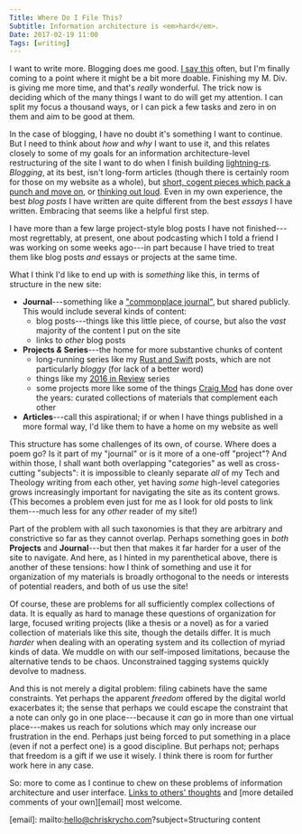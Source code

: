 ```yaml
---
Title: Where Do I File This?
Subtitle: Information architecture is <em>hard</em>.
Date: 2017-02-19 11:00
Tags: [writing]
---
```


I want to write more. Blogging does me good. [I say this][repeating] often, but I'm finally coming to a point where it might be a bit more doable. Finishing my M. Div. is giving me more time, and that's *really* wonderful. The trick now is deciding which of the many things I want to do will get my attention. I can split my focus a thousand ways, or I can pick a few tasks and zero in on them and aim to be good at them.

[repeating]: http://v4.chriskrycho.com/2014/a-few-theses-on-blogging.html "A Few Theses on Blogging"

In the case of blogging, I have no doubt it's something I want to continue. But I need to think about *how* and *why* I want to use it, and this relates closely to some of my goals for an information architecture-level restructuring of the site I want to do when I finish building [lightning-rs][lx]. *Blogging*, at its best, isn't long-form articles (though there is certainly room for those on my website as a whole), but [short, cogent pieces which pack a punch and move on][sjd], or [thinking out loud][aj]. Even in my own experience, the best *blog posts* I have written are quite different from the best *essays* I have written. Embracing that seems like a helpful first step.

[lx]: https://github.com/chriskrycho/lightning-rs
[sjd]: http://blogs.mereorthodoxy.com/samuel/2017/02/17/4-requests-young-evangelical-writers/ "4 Requests to Young Evangelical Writers"
[aj]: http://text-patterns.thenewatlantis.com/2017/01/those-darn-millennials.html "those darn millennials?"

I have more than a few large project-style blog posts I have not finished---most regrettably, at present, one about podcasting which I told a friend I was working on some weeks ago---in part because I have tried to treat them like blog posts *and* essays or projects at the same time.

What I think I'd like to end up with is *something* like this, in terms of structure in the new site:

- **Journal**---something like a ["commonplace journal"][journal], but shared publicly. This would include several kinds of content:
    + blog posts---things like this little piece, of course, but also the *vast* majority of the content I put on the site
    + links to *other* blog posts
- **Projects *&* Series**---the home for more substantive chunks of content
    + long-running series like my [Rust and Swift][ras] posts, which are not particularly *bloggy* (for lack of a better word)
    + things like my [2016 in Review][review] series
    + some projects more like some of the things [Craig Mod][mod] has done over the years: curated collections of materials that complement each other
- **Articles**---call this aspirational; if or when I have things published in a more formal way, I'd like them to have a home on my website as well

[journal]: https://en.wikipedia.org/wiki/Commonplace_book
[ras]: http://v4.chriskrycho.com/rust-and-swift.html
[review]: http://v4.chriskrycho.com/2016/2016-review-intro.html
[mod]: http://craigmod.com

This structure has some challenges of its own, of course. Where does a poem go? Is it part of my "journal" or is it more of a one-off "project"? And within those, I shall want both overlapping "categories" as well as cross-cutting "subjects": it is impossible to cleanly separate *all* of my Tech and Theology writing from each other, yet having *some* high-level categories grows increasingly important for navigating the site as its content grows. (This becomes a problem even just for me as I look for old posts to link them---much less for any *other* reader of my site!)

Part of the problem with all such taxonomies is that they are arbitrary and constrictive so far as they cannot overlap. Perhaps something goes in *both* **Projects** and **Journal**---but then that makes it far harder for a user of the site to navigate. And here, as I hinted in my parenthetical above, there is another of these tensions: how I think of something and use it for organization of my materials is broadly orthogonal to the needs or interests of potential readers, and both of us use the site!

Of course, these are problems for all sufficiently complex collections of data. It is equally as hard to manage these questions of organization for large, focused writing projects (like a thesis or a novel) as for a varied collection of materials like this site, though the details differ. It is much *harder* when dealing with an operating system and its collection of myriad kinds of data. We muddle on with our self-imposed limitations, because the alternative tends to be chaos. Unconstrained tagging systems quickly devolve to madness.

And this is not merely a digital problem: filing cabinets have the same constraints. Yet perhaps the apparent *freedom* offered by the digital world exacerbates it; the sense that perhaps we could escape the constraint that a note can only go in one place---because it *can* go in more than one virtual place---makes us reach for solutions which may only increase our frustration in the end. Perhaps just being forced to put something in a place (even if not a perfect one) is a good discipline. But perhaps not; perhaps that freedom is a gift if we use it wisely. I think there is room for further work here in any case.

So: more to come as I continue to chew on these problems of information architecture and user interface. [Links to others' thoughts][twitter] and [more detailed comments of your own][email] most welcome.

[twitter]: https://twitter.com/chriskrycho
[email]: mailto:hello@chriskrycho.com?subject=Structuring content

